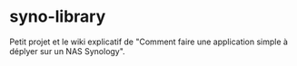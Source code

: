 # syno-library

Petit projet et le wiki explicatif de "Comment faire une application simple à déplyer sur un NAS Synology".
